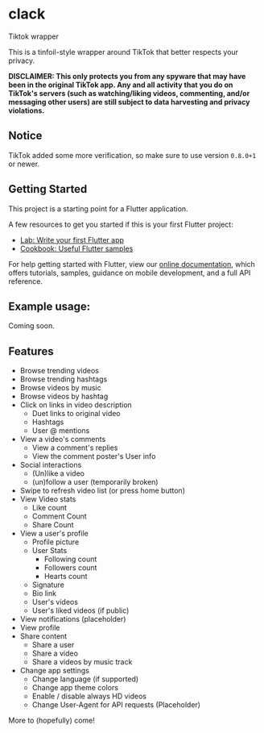 # clack

Tiktok wrapper

This is a tinfoil-style wrapper around TikTok that better respects your
privacy.

**DISCLAIMER: This only protects you from any spyware that may have been in
the original TikTok app. Any and all activity that you do on TikTok's
servers (such as watching/liking videos, commenting, and/or messaging other
users) are still subject to data harvesting and privacy violations.**

## Notice

TikTok added some more verification, so make sure to use version `0.8.0+1` or newer.

## Getting Started

This project is a starting point for a Flutter application.

A few resources to get you started if this is your first Flutter project:

- [Lab: Write your first Flutter app](https://flutter.dev/docs/get-started/codelab)
- [Cookbook: Useful Flutter samples](https://flutter.dev/docs/cookbook)

For help getting started with Flutter, view our
[online documentation](https://flutter.dev/docs), which offers tutorials,
samples, guidance on mobile development, and a full API reference.

## Example usage:

Coming soon.

## Features

* Browse trending videos
* Browse trending hashtags
* Browse videos by music
* Browse videos by hashtag
* Click on links in video description
	* Duet links to original video
	* Hashtags
	* User @ mentions
* View a video's comments
	* View a comment's replies
	* View the comment poster's User info
* Social interactions
	* (Un)like a video
	* (un)follow a user (temporarily broken)
* Swipe to refresh video list (or press home button)
* View Video stats
	* Like count
	* Comment Count
	* Share Count
* View a user's profile
	* Profile picture
	* User Stats
		* Following count
		* Followers count
		* Hearts count
	* Signature
	* Bio link
	* User's videos
	* User's liked videos (if public)
* View notifications (placeholder)
* View profile
* Share content
	* Share a user
	* Share a video
	* Share a videos by music track
* Change app settings
	* Change language (if supported)
	* Change app theme colors
	* Enable / disable always HD videos
	* Change User-Agent for API requests (Placeholder)

More to (hopefully) come!
